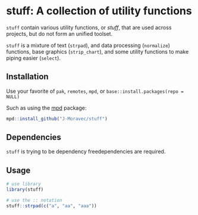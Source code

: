 # stuff: A collection of utility functions

`stuff` contain various utility functions, or *stuff*, that are used across projects,
but do not form an unified toolset.

`stuff` is a mixture of text (`strpad`), and data processing (`normalize`) functions,
base graphics (`strip_chart`), and some utility functions to make piping easier (`select`).

## Installation

Use your favorite of `pak`, `remotes`, `mpd`, or `base::install.packages(repo = NULL)`

Such as using the [mpd](https://github.com/J-Moravec/mpd/) package:

```r
mpd::install_github("J-Moravec/stuff")
```

## Dependencies

`stuff` is trying to be dependency freedependencies are required.

## Usage

```r
# use library
library(stuff)

# use the :: notation
stuff::strpad(c("a", "aa", "aaa"))
```
